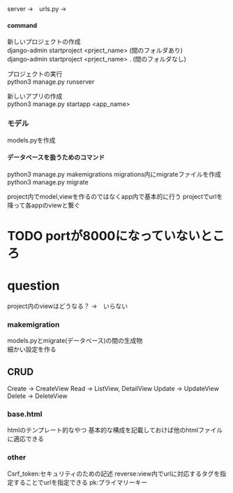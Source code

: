 server →　urls.py → 

#### command
新しいプロジェクトの作成  
django-admin startproject <prject_name>    (間のフォルダあり)  
django-admin startproject <prject_name> .  (間のフォルダなし)  
  
プロジェクトの実行  
python3 manage.py runserver   
  
新しいアプリの作成  
python3 manage.py startapp <app_name>  

### モデル
models.pyを作成

#### データベースを扱うためのコマンド
python3 manage.py makemigrations  migrations内にmigrateファイルを作成
python3 manage.py migrate

project内でmodel,viewを作るのではなくapp内で基本的に行う
projectでurlを降って各appのviewと繋ぐ

# TODO portが8000になっていないところ

# question
project内のviewはどうなる？ ->　いらない

### makemigration
models.pyとmigrate(データベース)の間の生成物  
細かい設定を作る

## CRUD
Create → CreateView
Read → ListView, DetailView
Update → UpdateView
Delete → DeleteView

### base.html
htmlのテンプレート的なやつ
基本的な構成を記載しておけば他のhtmlファイルに適応できる  

### other
Csrf_token:セキュリティのための記述
reverse:view内でurlに対応するタグを指定することでurlを指定できる
pk:プライマリーキー